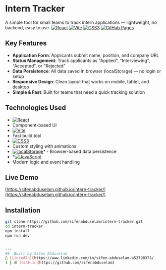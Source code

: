 # Intern Tracker
A simple tool for small teams to track intern applications — lightweight, no backend, easy to use.
[![React](https://img.shields.io/badge/React-61DAFB?logo=react&logoColor=white)](https://reactjs.org)
[![Vite](https://img.shields.io/badge/Vite-646CFF?logo=vite&logoColor=white)](https://vitejs.dev)
[![CSS3](https://img.shields.io/badge/CSS3-1572B6?logo=css3)](https://developer.mozilla.org/en-US/docs/Web/CSS)
[![GitHub Pages](https://img.shields.io/badge/GitHub_Pages-222222?logo=github)](https://pages.github.com)



##  Key Features
- **Application Form**: Applicants submit name, position, and company URL
- **Status Management**: Track applicants as "Applied", "Interviewing", "Accepted", or "Rejected"
- **Data Persistence**: All data saved in browser (localStorage) — no login or setup
- **Responsive Design**: Clean layout that works on mobile, tablet, and desktop
- **Simple & Fast**: Built for teams that need a quick tracking solution

##  Technologies Used
- [![React](https://img.shields.io/badge/React-61DAFB?logo=react&logoColor=white)](https://reactjs.org)
 - Component-based UI
- [![Vite](https://img.shields.io/badge/Vite-646CFF?logo=vite&logoColor=white)](https://vitejs.dev)
 - Fast build tool
- [![CSS3](https://img.shields.io/badge/CSS3-1572B6?logo=css3)](https://developer.mozilla.org/en-US/docs/Web/CSS)
 - Custom styling with animations
- [![localStorage](https://img.shields.io/badge/localStorage-20232A?logo=html5&logoColor=white)](https://developer.mozilla.org/en-US/docs/Web/API/Window/localStorage)* - Browser-based data persistence
- *[![JavaScript](https://img.shields.io/badge/JavaScript-ES6%2B-F7DF1E?logo=javascript&logoColor=black)](https://developer.mozilla.org/en-US/docs/Web/JavaScript)
- Modern logic and event handling

##  Live Demo
[https://sifenabduselam.github.io/intern-tracker/](https://sifenabduselam.github.io/intern-tracker/)

## Installation
```bash
git clone https://github.com/sifenabduselam/intern-tracker.git
cd intern-tracker
npm install
npm run dev


---
##  Built by Sifen Abduselam
🔗 [LinkedIn](https://www.linkedin.com/in/sifen-abduselam-a52798373/
) | 🌐 [GitHub](https://github.com/sifenabduselam)
